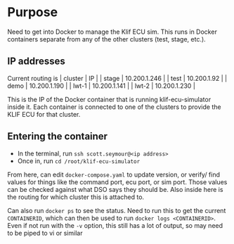 # Purpose
Need to get into Docker to manage the Klif ECU sim. This runs in Docker containers separate from any of the other clusters (test, stage, etc.).

## IP addresses
Current routing is
| cluster | IP           |
| stage   | 10.200.1.246 |
| test    | 10.200.1.92  |
| demo    | 10.200.1.190 |
| lwt-1   | 10.200.1.141 |
| lwt-2   | 10.200.1.230 |

This is the IP  of the Docker container that is running klif-ecu-simulator inside it. Each container is connected to one of the clusters to provide the KLIF ECU for that cluster.


## Entering the container
* In the terminal, run `ssh scott.seymour@<ip address>`
* Once in, run `cd /root/klif-ecu-simulator`

From here, can edit `docker-compose.yaml` to update version, or verify/ find values for things like the command port, ecu port, or sim port. Those values can be checked against what DSO says they should be. Also inside here is the routing for which cluster this is attached to.

Can also run `docker ps` to see the status. Need to run this to get the current `CONTAINERID`, which can then be used to run `docker logs <CONTAINERID>`. Even if not run with the `-v` option, this still has a lot of output, so may need to be piped to vi or similar

